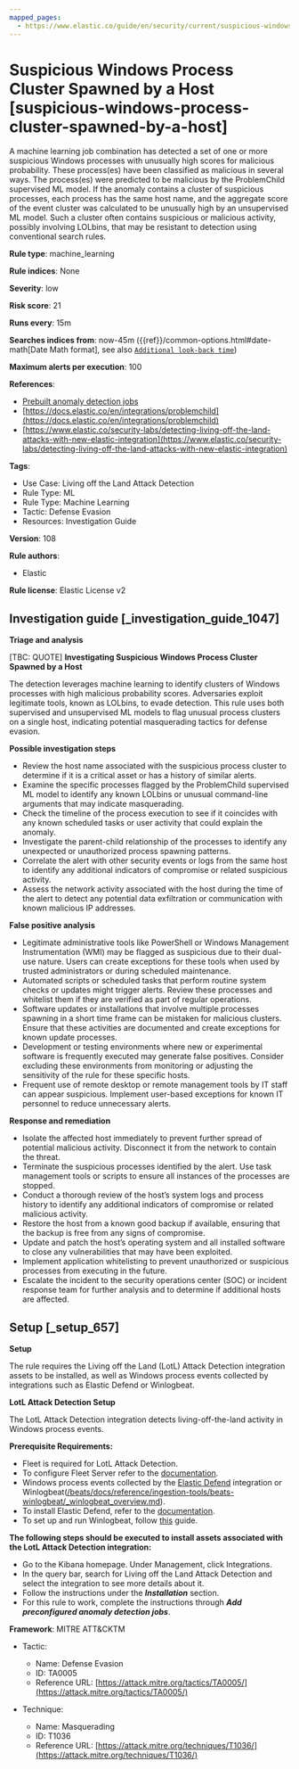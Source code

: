 ```yaml
---
mapped_pages:
  - https://www.elastic.co/guide/en/security/current/suspicious-windows-process-cluster-spawned-by-a-host.html
---
```


# Suspicious Windows Process Cluster Spawned by a Host [suspicious-windows-process-cluster-spawned-by-a-host]

A machine learning job combination has detected a set of one or more suspicious Windows processes with unusually high scores for malicious probability. These process(es) have been classified as malicious in several ways. The process(es) were predicted to be malicious by the ProblemChild supervised ML model. If the anomaly contains a cluster of suspicious processes, each process has the same host name, and the aggregate score of the event cluster was calculated to be unusually high by an unsupervised ML model. Such a cluster often contains suspicious or malicious activity, possibly involving LOLbins, that may be resistant to detection using conventional search rules.

**Rule type**: machine_learning

**Rule indices**: None

**Severity**: low

**Risk score**: 21

**Runs every**: 15m

**Searches indices from**: now-45m ({{ref}}/common-options.html#date-math[Date Math format], see also [`Additional look-back time`](docs-content://solutions/security/detect-and-alert/create-detection-rule.md#rule-schedule))

**Maximum alerts per execution**: 100

**References**:

* [Prebuilt anomaly detection jobs](docs-content://reference/security/prebuilt-anomaly-detection-jobs.md)
* [https://docs.elastic.co/en/integrations/problemchild](https://docs.elastic.co/en/integrations/problemchild)
* [https://www.elastic.co/security-labs/detecting-living-off-the-land-attacks-with-new-elastic-integration](https://www.elastic.co/security-labs/detecting-living-off-the-land-attacks-with-new-elastic-integration)

**Tags**:

* Use Case: Living off the Land Attack Detection
* Rule Type: ML
* Rule Type: Machine Learning
* Tactic: Defense Evasion
* Resources: Investigation Guide

**Version**: 108

**Rule authors**:

* Elastic

**Rule license**: Elastic License v2

## Investigation guide [_investigation_guide_1047]

**Triage and analysis**

[TBC: QUOTE]
**Investigating Suspicious Windows Process Cluster Spawned by a Host**

The detection leverages machine learning to identify clusters of Windows processes with high malicious probability scores. Adversaries exploit legitimate tools, known as LOLbins, to evade detection. This rule uses both supervised and unsupervised ML models to flag unusual process clusters on a single host, indicating potential masquerading tactics for defense evasion.

**Possible investigation steps**

* Review the host name associated with the suspicious process cluster to determine if it is a critical asset or has a history of similar alerts.
* Examine the specific processes flagged by the ProblemChild supervised ML model to identify any known LOLbins or unusual command-line arguments that may indicate masquerading.
* Check the timeline of the process execution to see if it coincides with any known scheduled tasks or user activity that could explain the anomaly.
* Investigate the parent-child relationship of the processes to identify any unexpected or unauthorized process spawning patterns.
* Correlate the alert with other security events or logs from the same host to identify any additional indicators of compromise or related suspicious activity.
* Assess the network activity associated with the host during the time of the alert to detect any potential data exfiltration or communication with known malicious IP addresses.

**False positive analysis**

* Legitimate administrative tools like PowerShell or Windows Management Instrumentation (WMI) may be flagged as suspicious due to their dual-use nature. Users can create exceptions for these tools when used by trusted administrators or during scheduled maintenance.
* Automated scripts or scheduled tasks that perform routine system checks or updates might trigger alerts. Review these processes and whitelist them if they are verified as part of regular operations.
* Software updates or installations that involve multiple processes spawning in a short time frame can be mistaken for malicious clusters. Ensure that these activities are documented and create exceptions for known update processes.
* Development or testing environments where new or experimental software is frequently executed may generate false positives. Consider excluding these environments from monitoring or adjusting the sensitivity of the rule for these specific hosts.
* Frequent use of remote desktop or remote management tools by IT staff can appear suspicious. Implement user-based exceptions for known IT personnel to reduce unnecessary alerts.

**Response and remediation**

* Isolate the affected host immediately to prevent further spread of potential malicious activity. Disconnect it from the network to contain the threat.
* Terminate the suspicious processes identified by the alert. Use task management tools or scripts to ensure all instances of the processes are stopped.
* Conduct a thorough review of the host’s system logs and process history to identify any additional indicators of compromise or related malicious activity.
* Restore the host from a known good backup if available, ensuring that the backup is free from any signs of compromise.
* Update and patch the host’s operating system and all installed software to close any vulnerabilities that may have been exploited.
* Implement application whitelisting to prevent unauthorized or suspicious processes from executing in the future.
* Escalate the incident to the security operations center (SOC) or incident response team for further analysis and to determine if additional hosts are affected.


## Setup [_setup_657]

**Setup**

The rule requires the Living off the Land (LotL) Attack Detection integration assets to be installed, as well as Windows process events collected by integrations such as Elastic Defend or Winlogbeat.

**LotL Attack Detection Setup**

The LotL Attack Detection integration detects living-off-the-land activity in Windows process events.

**Prerequisite Requirements:**

* Fleet is required for LotL Attack Detection.
* To configure Fleet Server refer to the [documentation](docs-content://reference/ingestion-tools/fleet/fleet-server.md).
* Windows process events collected by the [Elastic Defend](https://docs.elastic.co/en/integrations/endpoint) integration or Winlogbeat([/beats/docs/reference/ingestion-tools/beats-winlogbeat/_winlogbeat_overview.md](beats://reference/winlogbeat/_winlogbeat_overview.md)).
* To install Elastic Defend, refer to the [documentation](docs-content://solutions/security/configure-elastic-defend/install-elastic-defend.md).
* To set up and run Winlogbeat, follow [this](beats://reference/winlogbeat/winlogbeat-installation-configuration.md) guide.

**The following steps should be executed to install assets associated with the LotL Attack Detection integration:**

* Go to the Kibana homepage. Under Management, click Integrations.
* In the query bar, search for Living off the Land Attack Detection and select the integration to see more details about it.
* Follow the instructions under the ***Installation*** section.
* For this rule to work, complete the instructions through ***Add preconfigured anomaly detection jobs***.

**Framework**: MITRE ATT&CKTM

* Tactic:

    * Name: Defense Evasion
    * ID: TA0005
    * Reference URL: [https://attack.mitre.org/tactics/TA0005/](https://attack.mitre.org/tactics/TA0005/)

* Technique:

    * Name: Masquerading
    * ID: T1036
    * Reference URL: [https://attack.mitre.org/techniques/T1036/](https://attack.mitre.org/techniques/T1036/)



